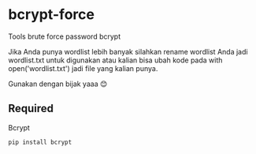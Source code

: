 # bcrypt-force
Tools brute force password bcrypt

Jika Anda punya wordlist lebih banyak silahkan rename wordlist Anda jadi wordlist.txt untuk digunakan atau kalian bisa ubah kode pada with open('wordlist.txt') jadi file yang kalian punya.

Gunakan dengan bijak yaaa 😊

## Required
  Bcrypt
```
pip install bcrypt
```

